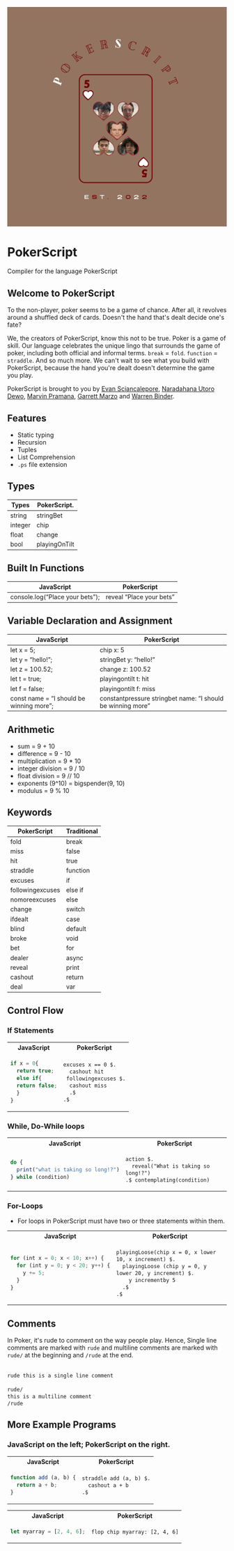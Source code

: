 ![logo](docs/PSlogo.png)

# PokerScript

Compiler for the language PokerScript

## Welcome to PokerScript

To the non-player, poker seems to be a game of chance. After all, it revolves around a shuffled deck of cards. Doesn't the hand that's dealt
decide one's fate?

We, the creators of PokerScript, know this not to be true. Poker is a game of skill. Our language celebrates the unique
lingo that surrounds the game of poker, including both official and informal terms. `break` = `fold`. `function` = `straddle`. And so much more. We can't wait to see what you build with PokerScript, because the hand you're dealt doesn't determine the game you play.

PokerScript is brought to you by [Evan Sciancalepore](https://github.com/evanscianc "Evan's Github"),
[Naradahana Utoro Dewo](https://github.com/naratheman "Nara's Github"), [Marvin Pramana](https://github.com/mpramana "Marvin's Github"), [Garrett Marzo](https://github.com/gmarzo "Garrett's Github") and [Warren Binder](https://github.com/wbinder1 "Warren's Github").

## Features

- Static typing
- Recursion
- Tuples
- List Comprehension
- `.ps` file extension

## Types

| Types      | PokerScript.     |
| ---------- | ---------------- |
| string     | stringBet        |
| integer    | chip             |
| float      | change           |
| bool       | playingOnTilt    |

## Built In Functions

| JavaScript                      | PokerScript                                |
| ------------------------------- | ------------------------------------------ |
| console.log(“Place your bets”); | reveal “Place your bets”                   |

## Variable Declaration and Assignment

| JavaScript                               | PokerScript                                                 |
| ---------------------------------------- | -------------------------------------------------           |
| let x = 5;                               | chip x: 5                                                   |
| let y = “hello!”;                        | stringBet y: “hello!”                                       |
| let z = 100.52;                          | change z: 100.52                                            |
| let t = true;                            | playingontilt t: hit                                        |
| let f = false;                           | playingontilt f: miss                                       |
| const name = “I should be winning more”; | constantpressure stringbet name: “I should be winning more” |

## Arithmetic

- sum = 9 + 10
- difference = 9 - 10
- multiplication = 9 \* 10
- integer division = 9 / 10
- float division = 9 // 10
- exponents (9^10) = bigspender(9, 10)
- modulus = 9 % 10

## Keywords

| PokerScript      | Traditional |
| ---------------- | ----------- |
| fold             | break       |
| miss             | false       |
| hit              | true        |
| straddle         | function    |
| excuses          | if          |
| followingexcuses | else if     |
| nomoreexcuses    | else        |
| change           | switch      |
| ifdealt          | case        |
| blind            | default     |
| broke            | void        |
| bet              | for         |
| dealer           | async       |
| reveal           | print       |
| cashout          | return      |
| deal             | var         |

## Control Flow

### If Statements

<table>
<tr> <th>JavaScript</th><th>PokerScript</th><tr>
</tr>

<td>

```javascript
if x = 0{
  return true;
  else if{
  return false;
  }
}
```

</td>

<td>

```
excuses x == 0 $.
  cashout hit
 followingexcuses $.
  cashout miss
  .$
.$
```

</td>
</table>

### While, Do-While loops

<table>
<tr> <th>JavaScript</th><th>PokerScript</th><tr>
</tr>

<td>

```javascript
do {
  print("what is taking so long!?")
} while (condition)
```

</td>

<td>

```
action $.
  reveal("What is taking so long!?")
.$ contemplating(condition)
```

</td>
</table>

### For-Loops

- For loops in PokerScript must have two or three statements within them.

<table>
<tr> <th>JavaScript</th><th>PokerScript</th><tr>
</tr>

<td>

```javascript
for (int x = 0; x < 10; x++) {
  for (int y = 0; y < 20; y++) {
    y += 5;
  }
}
```

</td>

<td>

```
playingLoose(chip x = 0, x lower 10, x increment) $.
  playingLoose (chip y = 0, y lower 20, y increment) $.
    y incrementby 5
  .$
.$
```

</td>
</table>

## Comments

In Poker, it's rude to comment on the way people play. Hence,
Single line comments are marked with `rude` and multiline comments are marked with `rude/` at the beginning and `/rude` at the end.

```

rude this is a single line comment

rude/
this is a multiline comment
/rude

```

## More Example Programs

### **JavaScript** on the left; **PokerScript** on the right.


<table>
<tr> <th>JavaScript</th><th>PokerScript</th><tr>
</tr>

<td>

```javascript
function add (a, b) {
  return a + b;
}
```

</td>

<td>

```
straddle add (a, b) $.
  cashout a + b
.$
```

</td>
</table>

<table>
<tr> <th>JavaScript</th><th>PokerScript</th><tr>
</tr>

<td>

```javascript
let myarray = [2, 4, 6];
```

</td>

<td>

```
flop chip myarray: [2, 4, 6]
```

</td>
</table>
